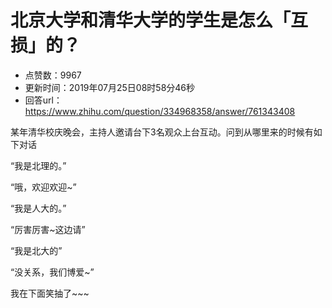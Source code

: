# 北京大学和清华大学的学生是怎么「互损」的？
- 点赞数：9967
- 更新时间：2019年07月25日08时58分46秒
- 回答url：https://www.zhihu.com/question/334968358/answer/761343408
<body>
 <p data-pid="JTzV_9kJ">某年清华校庆晚会，主持人邀请台下3名观众上台互动。问到从哪里来的时候有如下对话</p>
 <p data-pid="UUCQwEYD">“我是北理的。”</p>
 <p data-pid="raPbPUR6">“哦，欢迎欢迎~”</p>
 <p data-pid="9zAer9Wd">“我是人大的。”</p>
 <p data-pid="SAKr-tEk">“厉害厉害~这边请”</p>
 <p data-pid="aFxv5uST">“我是北大的”</p>
 <p data-pid="I4gD_i2M">“没关系，我们博爱~”</p>
 <p data-pid="4klA4aEq">我在下面笑抽了~~~</p>
 <p></p>
</body>